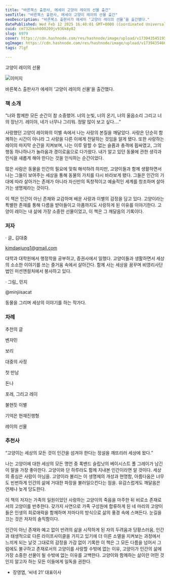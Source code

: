 ```yaml
---
title: "바른북스 출판사, 에세이 고양이 레이의 선물 출간"
seoTitle: "바른북스 출판사, 에세이 고양이 레이의 선물 출간"
seoDescription: "바른북스 출판사가 에세이 ‘고양이 레이의 선물’을 출간했다."
datePublished: Wed Feb 12 2025 16:40:01 GMT+0000 (Coordinated Universal Time)
cuid: cm732bkoh000209jv936k8y82
slug: 6979
cover: https://cdn.hashnode.com/res/hashnode/image/upload/v1739435451958/2c44ca8f-1d3a-4592-bd9a-3f947a2404ad.webp
ogImage: https://cdn.hashnode.com/res/hashnode/image/upload/v1739435466221/e83bed57-14b0-48dd-bd38-d4f1c3ec5fe6.webp
tags: 7lgf

---
```



고양이 레이의 선물

![이미지](https://cdn.hashnode.com/res/hashnode/image/upload/v1739434381794/0acd7fbe-0c85-4a95-87e5-d581f2563b8c.jpeg)

바른북스 출판사가 에세이 ‘고양이 레이의 선물’을 출간했다.

### 책 소개

“너와 함께한 모든 순간이 참 소중했어. 너의 눈빛, 너의 온기, 너의 울음소리 그리고 너의 장난기. 레이야, 네가 너무나 그리워. 정말 많이 보고 싶다….”

사랑했던 고양이 레이와의 이별 속에서 나는 사랑의 본질을 깨달았다. 사랑은 단순히 함께하는 시간이 아니라 그 사랑을 다른 이에게 전달하는 것임을 알게 됐다. 또한 사랑하는 레이의 마지막 순간을 지켜보며, 나는 이루 말할 수 없는 슬픔과 충격에 휩싸였고, 그의 행동 하나하나가 놀라움과 경이로움으로 다가왔다. 내가 알고 있던 동물에 관한 생각과 인식을 새롭게 해야 한다는 것을 인식하는 순간이었다.

많은 사람은 동물을 인간의 필요에 맞춰 해석하려 하지만, 고양이들과 함께 생활하면서 나는 그들이 보여주는 세상을 통해 동물의 가치를 다시 바라보게 됐다. 그들은 인간의 기대에 따라 살아가는 존재가 아니라 자신만의 독창적이고 예술적인 세계를 창조하며 살아가는 생명체라는 것이다.

이 책은 인간이 아닌 존재와 교감하며 배운 사랑과 이별의 감정을 담고 있다. 고양이라는 특별한 존재를 통해 다름을 받아들이고 아픔까지도 사랑하게 된 이유를 이야기한다. 고양이 레이는 내 삶에 가장 소중한 선물이었고, 이 책은 그 깨달음의 기록이다.

### 저자

· 글_ 김대중

kimdaejung1@gmail.com

대학과 대학원에서 행정학을 공부하고, 증권사에서 일했다. 고양이들과 생활하면서 세상의 소소한 이야기를 쓰는 즐거움 속에서 살아간다. 함께 사는 세상을 꿈꾸며 비영리사단법인 미션앤컬처에서 봉사하고 있다.

· 그림_ 민지

@minjiisacat

동물을 그리며 세상의 이야기를 하는 작가다.

### 차례

추천의 글

벤자민

보리

대중의 사정

첫 만남

돈나

포레, 그리고 레이

불현듯 이별

기억은 현재진행형

레이의 선물

### 추천사

“고양이는 세상의 모든 것이 인간을 섬겨야 한다는 정설을 깨뜨리러 세상에 왔다.”

나는 고양이에 대한 세상의 모든 명언 중 록밴드 슬립낫의 베이시스트 폴 그레이가 남긴 이 말을 가장 좋아한다. 고양이와 단 하루라도 함께 지내본 인간이라면 알 것이다. 세상의 중심은 사람이 아님을. 고양이라 불리는 이 생명체의 개성과 현명함, 아름다움은 너무도 빈번하게 인간의 삶에 거대한 파장을 불러일으킨다는 점을. 유감스럽게도 깨달음은 언제나 늦게 당도한다.

이 책의 저자는 가족의 일원이었던 사랑하는 고양이의 죽음을 마주한 뒤 비로소 존재로서의 고양이를 반추한다. 갖가지 사연으로 가족 구성원에 합류하게 된 네 마리의 고양이들은 인생의 희로애락을 함께하며 저마다의 방식으로 삶의 풍경 속에 스며든다. 눈길을 끄는 것은 저자의 솔직함이다.

인간이 아닌 존재와 예고 없이 반려의 삶을 시작하게 된 자의 두려움과 당황스러움, 인간과 태생적으로 다른 라이프사이클을 가지고 있기에 더 이른 소멸을 지켜보는 과정에서 느끼게 되는 날것 그대로의 감정을 가감 없이 기록한 이 책은 그 모든 다름을 넘어서 그럼에도 불구하고 존재로서의 고양이를 사랑할 수밖에 없는 이유, 고양이가 인간의 삶에 가장 소중한 선물이 될 수밖에 없는 이유를 고백한다. 고양이와 함께하는 삶이란 어떤 것인지 알고자 하는 모든 이들에게 일독을 권한다.

- 장영엽, ‘씨네 21’ 대표이사